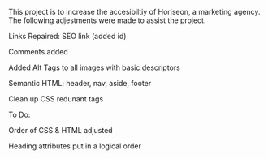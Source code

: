 This project is to increase the accesibiltiy of Horiseon, a marketing agency. The following adjestments were made to assist the project.

Links Repaired: SEO link (added id)

Comments added

Added Alt Tags to all images with basic descriptors 

Semantic HTML: header, nav, aside, footer

Clean up CSS redunant tags


To Do:


Order of CSS & HTML adjusted

Heading attributes put in a logical order